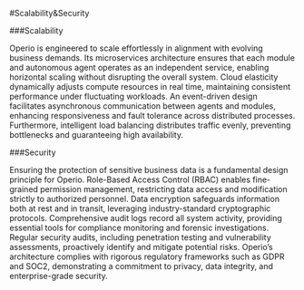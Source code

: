 #Scalability&Security

###Scalability

Operio is engineered to scale effortlessly in alignment with evolving business demands. Its microservices architecture ensures that each module and autonomous agent operates as an independent service, enabling horizontal scaling without disrupting the overall system. Cloud elasticity dynamically adjusts compute resources in real time, maintaining consistent performance under fluctuating workloads. An event-driven design facilitates asynchronous communication between agents and modules, enhancing responsiveness and fault tolerance across distributed processes. Furthermore, intelligent load balancing distributes traffic evenly, preventing bottlenecks and guaranteeing high availability.

###Security

Ensuring the protection of sensitive business data is a fundamental design principle for Operio. Role-Based Access Control (RBAC) enables fine-grained permission management, restricting data access and modification strictly to authorized personnel. Data encryption safeguards information both at rest and in transit, leveraging industry-standard cryptographic protocols. Comprehensive audit logs record all system activity, providing essential tools for compliance monitoring and forensic investigations. Regular security audits, including penetration testing and vulnerability assessments, proactively identify and mitigate potential risks. Operio’s architecture complies with rigorous regulatory frameworks such as GDPR and SOC2, demonstrating a commitment to privacy, data integrity, and enterprise-grade security.
